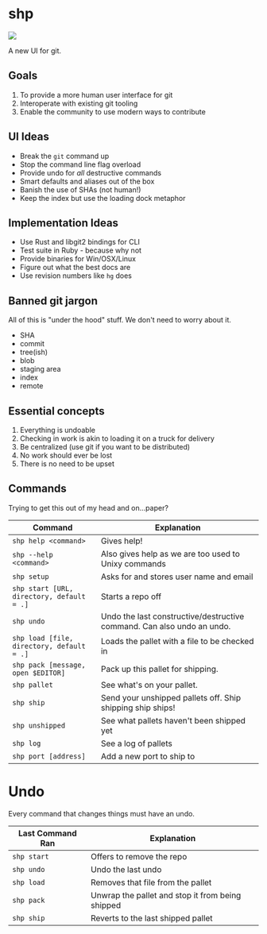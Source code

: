 # shp

![](http://pirates.missiledine.com/images/ships/shipsection.jpg)

A new UI for git. 

## Goals

1. To provide a more human user interface for git
2. Interoperate with existing git tooling
3. Enable the community to use modern ways to contribute

## UI Ideas

* Break the `git` command up
* Stop the command line flag overload
* Provide undo for *all* destructive commands
* Smart defaults and aliases out of the box
* Banish the use of SHAs (not human!)
* Keep the index but use the loading dock metaphor

## Implementation Ideas

* Use Rust and libgit2 bindings for CLI
* Test suite in Ruby - because why not
* Provide binaries for Win/OSX/Linux
* Figure out what the best docs are
* Use revision numbers like `hg` does

## Banned git jargon

All of this is "under the hood" stuff. We don't need to worry about it.

* SHA
* commit
* tree(ish)
* blob
* staging area
* index
* remote

## Essential concepts

1. Everything is undoable
2. Checking in work is akin to loading it on a truck for delivery
3. Be centralized (use git if you want to be distributed)
4. No work should ever be lost
5. There is no need to be upset

## Commands

Trying to get this out of my head and on...paper?

| Command | Explanation |
| ------- | ----------- |
| `shp help <command>` | Gives help! |
| `shp --help <command>` | Also gives help as we are too used to Unixy commands |
| `shp setup` | Asks for and stores user name and email |
| `shp start [URL, directory, default = .]` | Starts a repo off |
| `shp undo` | Undo the last constructive/destructive command. Can also undo an undo. |
| `shp load [file, directory, default = .]` | Loads the pallet with a file to be checked in |
| `shp pack [message, open $EDITOR]` | Pack up this pallet for shipping. |
| `shp pallet` | See what's on your pallet. |
| `shp ship` | Send your unshipped pallets off. Ship shipping ship ships! |
| `shp unshipped` | See what pallets haven't been shipped yet |
| `shp log` | See a log of pallets |
| `shp port [address]` | Add a new port to ship to |

# Undo

Every command that changes things must have an undo.

| Last Command Ran | Explanation |
| ---------------- | ----------- |
| `shp start` | Offers to remove the repo |
| `shp undo` | Undo the last undo |
| `shp load` | Removes that file from the pallet |
| `shp pack` | Unwrap the pallet and stop it from being shipped |
| `shp ship` | Reverts to the last shipped pallet |
